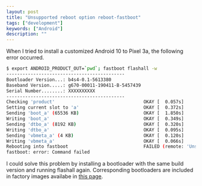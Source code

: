 ```yaml
---
layout: post
title: "Unsupported reboot option reboot-fastboot"
tags: ["development"]
keywords: ["Android"]
description: ""
---
```


When I tried to install a customized Android 10 to Pixel 3a, the following error occurred.

```bash
$ export ANDROID_PRODUCT_OUT=`pwd`; fastboot flashall -w
--------------------------------------------
Bootloader Version...: b4s4-0.1-5613380
Baseband Version.....: g670-00011-190411-B-5457439
Serial Number........: XXXXXXXXXX
--------------------------------------------
Checking 'product'                                 OKAY [  0.057s]
Setting current slot to 'a'                        OKAY [  0.372s]
Sending 'boot_a' (65536 KB)                        OKAY [  1.850s]
Writing 'boot_a'                                   OKAY [  0.349s]
Sending 'dtbo_a' (8192 KB)                         OKAY [  0.320s]
Writing 'dtbo_a'                                   OKAY [  0.095s]
Sending 'vbmeta_a' (4 KB)                          OKAY [  0.120s]
Writing 'vbmeta_a'                                 OKAY [  0.066s]
Rebooting into fastboot                            FAILED (remote: 'Unsupported reboot option reboot-fastboot')
fastboot: error: Command failed
```

I could solve this problem by installing a bootloader with the same build version and running flashall again. Corresponding bootloaders are included in factory images availabe in [this page](https://developers.google.com/android/images).

